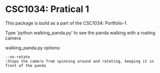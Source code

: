 CSC1034: Pratical 1
===================

This package is build as a part of the CSC1034: Portfolio-1.

Type 'python walking_panda.py' to see the panda walking with a roating camera

walking_panda.py options:

    --no-rotate
    :Stops the camera from spinning around and rotating, keeping it in front of the panda

